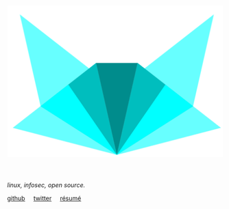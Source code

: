 <h1 align="center">
  <img src="/static/icynobg.svg">
</h1>

<br>

*linux, infosec, open source.*

[github](https://github.com/icyphox) &nbsp; &nbsp; [twitter](https://twitter.com/icyphox)  &nbsp; &nbsp; [résumé](https://xix.ph0x.me/resume.pdf)

